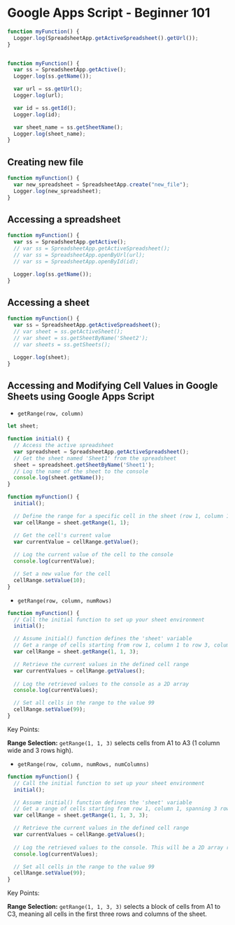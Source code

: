 # Google Apps Script - Beginner 101


```javascript
function myFunction() {
  Logger.log(SpreadsheetApp.getActiveSpreadsheet().getUrl());
}


function myFunction() {
  var ss = SpreadsheetApp.getActive();
  Logger.log(ss.getName());

  var url = ss.getUrl();
  Logger.log(url);

  var id = ss.getId();
  Logger.log(id);

  var sheet_name = ss.getSheetName();
  Logger.log(sheet_name);
}

```

## Creating new file

```javascript
function myFunction() {
  var new_spreadsheet = SpreadsheetApp.create("new_file");
  Logger.log(new_spreadsheet);
}
```

## Accessing a spreadsheet

```javascript
function myFunction() {
  var ss = SpreadsheetApp.getActive();
  // var ss = SpreadsheetApp.getActiveSpreadsheet();
  // var ss = SpreadsheetApp.openByUrl(url);
  // var ss = SpreadsheetApp.openById(id);

  Logger.log(ss.getName());
}
```

## Accessing a sheet

```javascript
function myFunction() {
  var ss = SpreadsheetApp.getActiveSpreadsheet();
  // var sheet = ss.getActiveSheet();
  // var sheet = ss.getSheetByName('Sheet2');
  // var sheets = ss.getSheets();

  Logger.log(sheet);
}
```

## Accessing and Modifying Cell Values in Google Sheets using Google Apps Script


- `getRange(row, column)`
```javascript
let sheet;

function initial() {
  // Access the active spreadsheet
  var spreadsheet = SpreadsheetApp.getActiveSpreadsheet();
  // Get the sheet named 'Sheet1' from the spreadsheet
  sheet = spreadsheet.getSheetByName('Sheet1');
  // Log the name of the sheet to the console
  console.log(sheet.getName());
}

function myFunction() {
  initial();

  // Define the range for a specific cell in the sheet (row 1, column 1)
  var cellRange = sheet.getRange(1, 1);

  // Get the cell's current value
  var currentValue = cellRange.getValue();
  
  // Log the current value of the cell to the console
  console.log(currentValue);

  // Set a new value for the cell
  cellRange.setValue(10);
}
```

- `getRange(row, column, numRows)`
```javascript
function myFunction() {
  // Call the initial function to set up your sheet environment
  initial();

  // Assume initial() function defines the 'sheet' variable
  // Get a range of cells starting from row 1, column 1 to row 3, column 1
  var cellRange = sheet.getRange(1, 1, 3);

  // Retrieve the current values in the defined cell range
  var currentValues = cellRange.getValues();
  
  // Log the retrieved values to the console as a 2D array
  console.log(currentValues);

  // Set all cells in the range to the value 99
  cellRange.setValue(99);
}
```
Key Points:

**Range Selection:** `getRange(1, 1, 3)` selects cells from A1 to A3 (1 column wide and 3 rows high).


- `getRange(row, column, numRows, numColumns)`
```javascript
function myFunction() {
  // Call the initial function to set up your sheet environment
  initial();

  // Assume initial() function defines the 'sheet' variable
  // Get a range of cells starting from row 1, column 1, spanning 3 rows and 3 columns
  var cellRange = sheet.getRange(1, 1, 3, 3);

  // Retrieve the current values in the defined cell range
  var currentValues = cellRange.getValues();
  
  // Log the retrieved values to the console. This will be a 2D array representing the range
  console.log(currentValues);

  // Set all cells in the range to the value 99
  cellRange.setValue(99);
}
```
Key Points:

**Range Selection:** `getRange(1, 1, 3, 3)` selects a block of cells from A1 to C3, meaning all cells in the first three rows and columns of the sheet.
